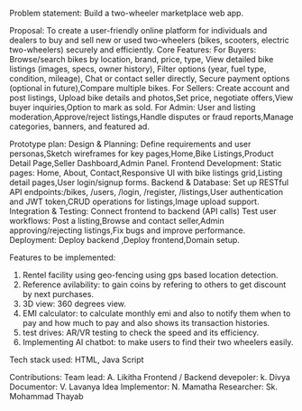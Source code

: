 Problem statement: 
Build a two-wheeler marketplace web app.

Proposal:
To create a user-friendly online platform for individuals and dealers to buy and sell new or used two-wheelers (bikes, scooters, electric two-wheelers) securely and efficiently.
Core Features:
For Buyers:
Browse/search bikes by location, brand, price, type, View detailed bike listings (images, specs, owner history), Filter options (year, fuel type, condition, mileage), Chat or contact seller directly, Secure payment options (optional in future),Compare multiple bikes.
For Sellers:
Create account and post listings, Upload bike details and photos,Set price, negotiate offers,View buyer inquiries,Option to mark as sold.
For Admin:
User and listing moderation,Approve/reject listings,Handle disputes or fraud reports,Manage categories, banners, and featured ad.

Prototype plan:
Design & Planning:
Define requirements and user personas,Sketch wireframes for key pages,Home,Bike Listings,Product Detail Page,Seller Dashboard,Admin Panel.
Frontend Development:
Static pages: Home, About, Contact,Responsive UI with bike listings grid,Listing detail pages,User login/signup forms.
Backend & Database:
Set up RESTful API endpoints:/bikes, /users, /login, /register, /listings,User authentication and JWT token,CRUD operations for listings,Image upload support.
Integration & Testing:
Connect frontend to backend (API calls)
Test user workflows:
Post a listing,Browse and contact seller,Admin approving/rejecting listings,Fix bugs and improve performance.
Deployment:
Deploy backend ,Deploy frontend,Domain setup.

Features to be implemented:
1. Rentel facility using geo-fencing using gps based location detection.
2. Reference avilability: to gain coins by refering to others to get discount by next purchases.
3. 3D view: 360 degrees view.
4. EMI calculator: to calculate monthly emi and also to notify them when to pay and how much to pay and also shows its transaction histories.
5. test drives: AR/VR testing to check the speed and its efficiency.
6. Implementing AI chatbot: to make users to find their two wheelers easily.    

Tech stack used: HTML, Java Script

Contributions:
Team lead: A. Likitha 
Frontend / Backend devepoler: k. Divya
Documentor: V. Lavanya
Idea Implementor: N. Mamatha
Researcher: Sk. Mohammad Thayab
